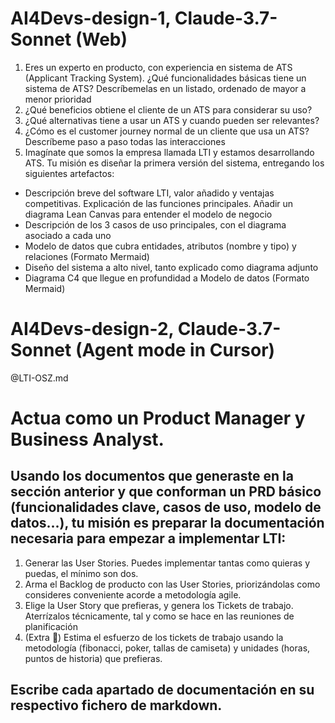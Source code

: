 # AI4Devs-design-1, Claude-3.7-Sonnet (Web)

1. Eres un experto en producto, con experiencia en sistema de ATS (Applicant Tracking System). ¿Qué funcionalidades básicas tiene un sistema de ATS? Descríbemelas en un listado, ordenado de mayor a menor prioridad
2. ¿Qué beneficios obtiene el cliente de un ATS para considerar su uso?
3. ¿Qué alternativas tiene a usar un ATS y cuando pueden ser relevantes?
4. ¿Cómo es el customer journey normal de un cliente que usa un ATS? Descríbeme paso a paso todas las interacciones
5. Imagínate que somos la empresa llamada LTI y estamos desarrollando ATS. Tu misión es diseñar la primera versión del sistema, entregando los siguientes artefactos:

- Descripción breve del software LTI, valor añadido y ventajas competitivas. Explicación de las funciones principales. Añadir un diagrama Lean Canvas para entender el modelo de negocio
- Descripción de los 3 casos de uso principales, con el diagrama asociado a cada uno
- Modelo de datos que cubra entidades, atributos (nombre y tipo) y relaciones (Formato Mermaid)
- Diseño del sistema a alto nivel, tanto explicado como diagrama adjunto
- Diagrama C4 que llegue en profundidad a Modelo de datos (Formato Mermaid)

# AI4Devs-design-2, Claude-3.7-Sonnet (Agent mode in Cursor)

@LTI-OSZ.md

# Actua como un Product Manager y Business Analyst.

## Usando los documentos que generaste en la sección anterior y que conforman un PRD básico (funcionalidades clave, casos de uso, modelo de datos...), tu misión es preparar la documentación necesaria para empezar a implementar LTI:

1. Generar las User Stories. Puedes implementar tantas como quieras y puedas, el mínimo son dos.
2. Arma el Backlog de producto con las User Stories, priorizándolas como consideres conveniente acorde a metodología agile.
3. Elige la User Story que prefieras, y genera los Tickets de trabajo. Aterrízalos técnicamente, tal y como se hace en las reuniones de planificación
4. (Extra 🎁) Estima el esfuerzo de los tickets de trabajo usando la metodología (fibonacci, poker, tallas de camiseta) y unidades (horas, puntos de historia) que prefieras.

## Escribe cada apartado de documentación en su respectivo fichero de markdown.
